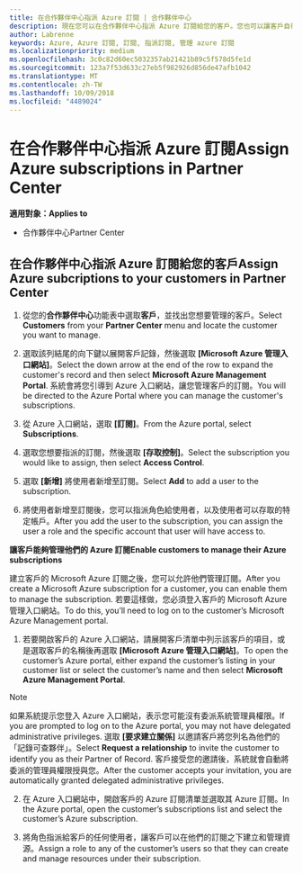 ```yaml
---
title: 在合作夥伴中心指派 Azure 訂閱 | 合作夥伴中心
description: 現在您可以在合作夥伴中心指派 Azure 訂閱給您的客戶。您也可以讓客戶自行管理訂閱
author: Labrenne
keywords: Azure, Azure 訂閱, 訂閱, 指派訂閱, 管理 azure 訂閱
ms.localizationpriority: medium
ms.openlocfilehash: 3c0c82d60ec5032357ab21421b89c5f578d5fe1d
ms.sourcegitcommit: 123a7f53d633c27eb5f982926d856de47afb1042
ms.translationtype: MT
ms.contentlocale: zh-TW
ms.lasthandoff: 10/09/2018
ms.locfileid: "4489024"
---
```

# <a name="assign-azure-subscriptions-in-partner-center"></a><span data-ttu-id="bec60-104">在合作夥伴中心指派 Azure 訂閱</span><span class="sxs-lookup"><span data-stu-id="bec60-104">Assign Azure subscriptions in Partner Center</span></span>

**<span data-ttu-id="bec60-105">適用對象：</span><span class="sxs-lookup"><span data-stu-id="bec60-105">Applies to</span></span>**

-  <span data-ttu-id="bec60-106">合作夥伴中心</span><span class="sxs-lookup"><span data-stu-id="bec60-106">Partner Center</span></span>
 
## <a name="assign-azure-subcriptions-to-your-customers-in-partner-center"></a><span data-ttu-id="bec60-107">在合作夥伴中心指派 Azure 訂閱給您的客戶</span><span class="sxs-lookup"><span data-stu-id="bec60-107">Assign Azure subcriptions to your customers in Partner Center</span></span>

1. <span data-ttu-id="bec60-108">從您的**合作夥伴中心**功能表中選取**客戶**，並找出您想要管理的客戶。</span><span class="sxs-lookup"><span data-stu-id="bec60-108">Select **Customers** from your **Partner Center** menu and locate the customer you want to manage.</span></span>

2.  <span data-ttu-id="bec60-109">選取該列結尾的向下鍵以展開客戶記錄，然後選取 **\[Microsoft Azure 管理入口網站\]**。</span><span class="sxs-lookup"><span data-stu-id="bec60-109">Select the down arrow at the end of the row to expand the customer's record and then select **Microsoft Azure Management Portal**.</span></span> <span data-ttu-id="bec60-110">系統會將您引導到 Azure 入口網站，讓您管理客戶的訂閱。</span><span class="sxs-lookup"><span data-stu-id="bec60-110">You will be directed to the Azure Portal where you can manage the customer's subscriptions.</span></span> 

4. <span data-ttu-id="bec60-111">從 Azure 入口網站，選取 **\[訂閱\]**。</span><span class="sxs-lookup"><span data-stu-id="bec60-111">From the Azure portal, select **Subscriptions**.</span></span>

5. <span data-ttu-id="bec60-112">選取您想要指派的訂閱，然後選取 **\[存取控制\]**。</span><span class="sxs-lookup"><span data-stu-id="bec60-112">Select the subscription you would like to assign, then select **Access Control**.</span></span>

6. <span data-ttu-id="bec60-113">選取 **\[新增\]** 將使用者新增至訂閱。</span><span class="sxs-lookup"><span data-stu-id="bec60-113">Select **Add** to add a user to the subscription.</span></span> 

7. <span data-ttu-id="bec60-114">將使用者新增至訂閱後，您可以指派角色給使用者，以及使用者可以存取的特定帳戶。</span><span class="sxs-lookup"><span data-stu-id="bec60-114">After you add the user to the subscription, you can assign the user a role and the specific account that user will have access to.</span></span> 

**<span data-ttu-id="bec60-115">讓客戶能夠管理他們的 Azure 訂閱</span><span class="sxs-lookup"><span data-stu-id="bec60-115">Enable customers to manage their Azure subscriptions</span></span>**

<span data-ttu-id="bec60-116">建立客戶的 Microsoft Azure 訂閱之後，您可以允許他們管理訂閱。</span><span class="sxs-lookup"><span data-stu-id="bec60-116">After you create a Microsoft Azure subscription for a customer, you can enable them to manage the subscription.</span></span> <span data-ttu-id="bec60-117">若要這樣做，您必須登入客戶的 Microsoft Azure 管理入口網站。</span><span class="sxs-lookup"><span data-stu-id="bec60-117">To do this, you’ll need to log on to the customer’s Microsoft Azure Management portal.</span></span> 

1.  <span data-ttu-id="bec60-118">若要開啟客戶的 Azure 入口網站，請展開客戶清單中列示該客戶的項目，或是選取客戶的名稱後再選取 **\[Microsoft Azure 管理入口網站\]**。</span><span class="sxs-lookup"><span data-stu-id="bec60-118">To open the customer’s Azure portal, either expand the customer’s listing in your customer list or select the customer’s name and then select **Microsoft Azure Management Portal**.</span></span>
    
> [!NOTE]  
> <span data-ttu-id="bec60-119">如果系統提示您登入 Azure 入口網站，表示您可能沒有委派系統管理員權限。</span><span class="sxs-lookup"><span data-stu-id="bec60-119">If you are prompted to log on to the Azure portal, you may not have delegated administrative privileges.</span></span> <span data-ttu-id="bec60-120">選取 **\[要求建立關係\]** 以邀請客戶將您列名為他們的「記錄可查夥伴」。</span><span class="sxs-lookup"><span data-stu-id="bec60-120">Select **Request a relationship** to invite the customer to identify you as their Partner of Record.</span></span> <span data-ttu-id="bec60-121">客戶接受您的邀請後，系統就會自動將委派的管理員權限授與您。</span><span class="sxs-lookup"><span data-stu-id="bec60-121">After the customer accepts your invitation, you are automatically granted delegated administrative privileges.</span></span> 

2.  <span data-ttu-id="bec60-122">在 Azure 入口網站中，開啟客戶的 Azure 訂閱清單並選取其 Azure 訂閱。</span><span class="sxs-lookup"><span data-stu-id="bec60-122">In the Azure portal, open the customer’s subscriptions list and select the customer’s Azure subscription.</span></span>

3.  <span data-ttu-id="bec60-123">將角色指派給客戶的任何使用者，讓客戶可以在他們的訂閱之下建立和管理資源。</span><span class="sxs-lookup"><span data-stu-id="bec60-123">Assign a role to any of the customer’s users so that they can create and manage resources under their subscription.</span></span>


